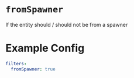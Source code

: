 # `fromSpawner`

If the entity should / should not be from a spawner

# Example Config
```yaml
filters:
  fromSpawner: true
```
